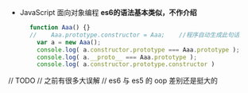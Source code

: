  - JavaScript 面向对象编程 **es6的语法基本类似，不作介绍**
 
```javascript
      function Aaa() {}
      //    Aaa.prototype.constructor = Aaa;    //程序自动生成此句话
        var a = new Aaa();
        console.log( a.constructor.prototype === Aaa.prototype );
        console.log( a.__proto__ === Aaa.prototype );
        console.log( a.constructor.prototype.constructor )
```

//  TODO 
//  之前有很多大误解
//  es6 与 es5 的 oop 差别还是挺大的 
